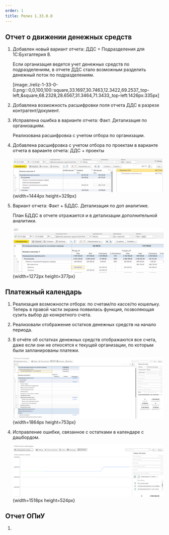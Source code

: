```yaml
---
order: 1
title: Релиз 1.33.0.0
---
```


## Отчет о движении денежных средств

1. Добавлен новый вариант отчета: ДДС + Подразделения для 1С:Бухгалтерия 8. 

   Если организация ведется учет денежных средств по подразделениям, в отчете ДДС стало возможным разделить денежный поток по подразделениям.

   [image:./reliz-1-33-0-0.png:::0,0,100,100::square,33.1697,30.7463,12.3422,69.2537,,top-left,&square,68.2328,28.6567,31.3464,71.3433,,top-left:1426px:335px]

    

2. Добавлена возможность расшифровки поля отчета ДДС в разрезе контрагент/документ.

3. Исправлена ошибка в варианте отчета: Факт. Детализация по организациям.

   Реализована расшифровка с учетом отбора по организации.

4. Добавлена расшифровка с учетом отбора по проектам в варианте отчета в варианте отчета: ДДС + проекты

   ![](./reliz-1-33-0.png){width=1444px height=329px}

5. Вариант отчета: Факт + БДДС. Детализация по доп аналитике.

   План БДДС в отчете отражается и в детализации дополнительной аналитики.

   ![](./reliz-1-33-0-2.png){width=1272px height=377px}



## Платежный календарь

1. Реализация  возможности отбора: по счетам/по кассе/по кошельку. Теперь в правой части экрана появилась функция, позволяющая сузить выбор до конкретного счета.

2. Реализовали отображение остатков денежных средств на начало периода.

3. В отчёте об остатках денежных средств отображаются все счета, даже если они не относятся к текущей организации, по которым были запланированы платежи.

   ![](./reliz-1-33-0-3.png){width=1864px height=753px}

4. Исправление ошибки, связанное с остатками в календаре с дашбордом.

   ![](./reliz-1-33-0-4.png){width=1518px height=524px}



## Отчет ОПиУ

1.  
